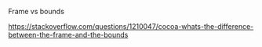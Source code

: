 Frame vs bounds 

https://stackoverflow.com/questions/1210047/cocoa-whats-the-difference-between-the-frame-and-the-bounds
